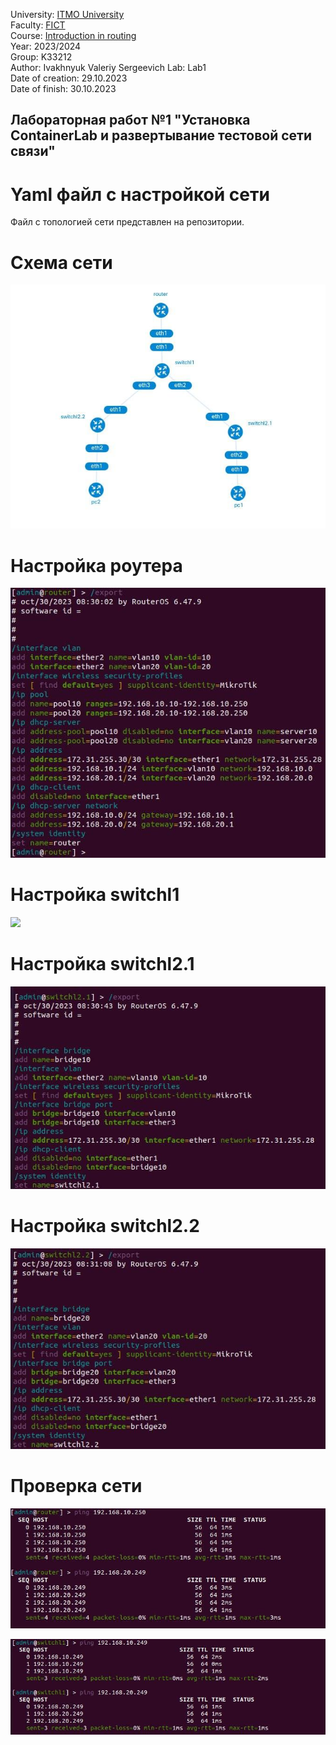 University: [ITMO University](https://itmo.ru/ru/)  
Faculty: [FICT](https://fict.itmo.ru)  
Course: [Introduction in routing](https://github.com/itmo-ict-faculty/introduction-in-routing)  
Year: 2023/2024  
Group: K33212  
Author: Ivakhnyuk Valeriy Sergeevich
Lab: Lab1  
Date of creation: 29.10.2023  
Date of finish: 30.10.2023  


## Лабораторная работ №1 "Установка ContainerLab и развертывание тестовой сети связи"



# Yaml файл с настройкой сети

Файл с топологией сети представлен на репозитории.

# Схема сети

![](pics/7.jpg)

# Настройка роутера

![](pics/1.jpg)

# Настройка switchl1

![](pics/2.jpg.jpg)

# Настройка switchl2.1

![](pics/3.jpg)

# Настройка switchl2.2

![](pics/4.jpg)

# Проверка сети

![](pics/5.jpg)

![](pics/6.jpg)
